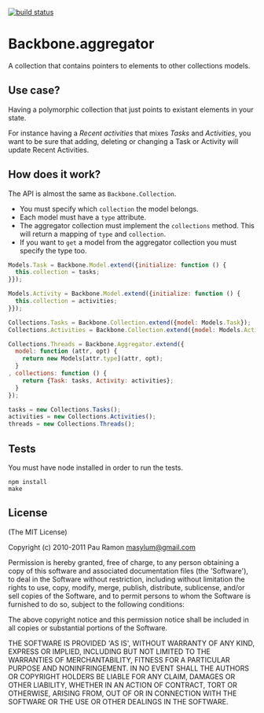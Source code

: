 [![build status](https://secure.travis-ci.org/masylum/Backbone.Aggregator.png)](http://travis-ci.org/masylum/Backbone.Aggregator)
# Backbone.aggregator

A collection that contains pointers to elements to other collections models.

## Use case?

Having a polymorphic collection that just points to existant elements in your state.

For instance having a *Recent activities* that mixes *Tasks* and *Activities*,
you want to be sure that adding, deleting or changing a Task or Activity will
update Recent Activities.

## How does it work?

The API is almost the same as `Backbone.Collection`.

  * You must specify which `collection` the model belongs.
  * Each model must have a `type` attribute.
  * The aggregator collection must implement the `collections` method. This will return a mapping of `type` and `collection`.
  * If you want to `get` a model from the aggregator collection you must specify the type too.

``` javascript
Models.Task = Backbone.Model.extend({initialize: function () {
  this.collection = tasks;
}});

Models.Activity = Backbone.Model.extend({initialize: function () {
  this.collection = activities;
}});

Collections.Tasks = Backbone.Collection.extend({model: Models.Task});
Collections.Activities = Backbone.Collection.extend({model: Models.Activity});

Collections.Threads = Backbone.Aggregator.extend({
  model: function (attr, opt) {
    return new Models[attr.type](attr, opt);
  }
, collections: function () {
    return {Task: tasks, Activity: activities};
  }
});

tasks = new Collections.Tasks();
activities = new Collections.Activities();
threads = new Collections.Threads();
```

## Tests

You must have node installed in order to run the tests.

```
npm install
make
```

## License

(The MIT License)

Copyright (c) 2010-2011 Pau Ramon <masylum@gmail.com>

Permission is hereby granted, free of charge, to any person obtaining a copy of this software and associated documentation files (the 'Software'), to deal in the Software without restriction, including without limitation the rights to use, copy, modify, merge, publish, distribute, sublicense, and/or sell copies of the Software, and to permit persons to whom the Software is furnished to do so, subject to the following conditions:

The above copyright notice and this permission notice shall be included in all copies or substantial portions of the Software.

THE SOFTWARE IS PROVIDED 'AS IS', WITHOUT WARRANTY OF ANY KIND, EXPRESS OR IMPLIED, INCLUDING BUT NOT LIMITED TO THE WARRANTIES OF MERCHANTABILITY, FITNESS FOR A PARTICULAR PURPOSE AND NONINFRINGEMENT. IN NO EVENT SHALL THE AUTHORS OR COPYRIGHT HOLDERS BE LIABLE FOR ANY CLAIM, DAMAGES OR OTHER LIABILITY, WHETHER IN AN ACTION OF CONTRACT, TORT OR OTHERWISE, ARISING FROM, OUT OF OR IN CONNECTION WITH THE SOFTWARE OR THE USE OR OTHER DEALINGS IN THE SOFTWARE.
